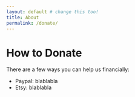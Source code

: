 ```yaml
---
layout: default # change this too!
title: About
permalink: /donate/
---
```


<h1>How to Donate</h1>

There are a few ways you can help us financially:

* Paypal: blablabla
* Etsy: blablabla